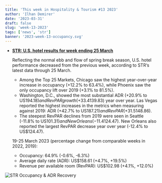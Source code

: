```yaml
---
title: 'This week in Hospitality & Tourism #13 2023'
author: 'Ilhan Demirer'
date: '2023-03-31'
draft: false
slug: 'week-13-2023'
tags: ['news', 'str']
banner: '2023-week-13-occupancy.svg'
---
```


- **[STR: U.S. hotel results for week ending 25 March](https://str.com/press-release/str-us-hotel-results-week-ending-25-march)**

  Reflecting the normal ebb and flow of spring break season, U.S. hotel performance decreased from the previous week, according to STR‘s latest data through 25 March.

  - Among the Top 25 Markets, Chicago saw the highest year-over-year increase in occupancy (+12.2% to 63.4%), while Phoenix saw the only occupancy lift over 2019 (+3.1% to 81.5%).
  - Washington, D.C., showed the most substantial ADR (+20.9% to US$194.18) and RevPAR growth (+33.4% to US$139.83) year over year. Las Vegas reported the highest increases in the metrics when measuring against 2019: ADR (+42.7% to US$187.21) and RevPAR (+31.5% to US$148.86).
  - The steepest RevPAR declines from 2019 were seen in Seattle (-11.8% to US$101.31) and New Orleans (-11.4% to US$124.47). New Orleans also reported the largest RevPAR decrease year over year (-12.4% to US$124.47).

  19-25 March 2023 (percentage change from comparable weeks in 2022, 2019):

  - Occupancy: 64.9% (-0.6%, -6.3%)
  - Average daily rate (ADR): US$158.61 (+4.7%, +19.5%)
  - Revenue per available room (RevPAR): US$102.98 (+4.1%, +12.0%)

![STR Occupancy & ADR Recovery](/images/blogimages/2023-week-13-occupancy.svg)
